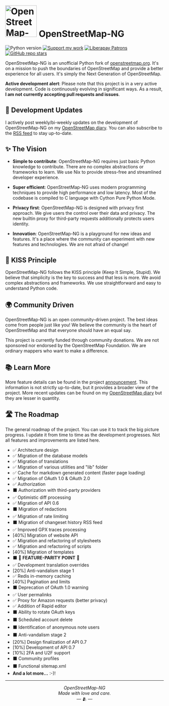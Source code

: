 # <img src="https://files.monicz.dev/osm/openstreetmap-ng.webp" alt="OpenStreetMap-NG logo" height="100px"> OpenStreetMap-NG

![Python version](https://shields.monicz.dev/badge/python-v3.12-blue)
[![Support my work](https://shields.monicz.dev/badge/%E2%99%A5%EF%B8%8F%20Support%20my%20work-purple)](https://monicz.dev/#support-my-work)
[![Liberapay Patrons](https://shields.monicz.dev/liberapay/patrons/Zaczero?logo=liberapay)](https://liberapay.com/Zaczero/)
[![GitHub repo stars](https://shields.monicz.dev/github/stars/Zaczero/openstreetmap-ng?style=social)](https://github.com/Zaczero/openstreetmap-ng)

OpenStreetMap-NG is an unofficial Python fork of [openstreetmap.org](https://openstreetmap.org). It's on a mission to push the boundaries of OpenStreetMap and provide a better experience for all users. It's simply the Next Generation of OpenStreetMap.

**Active development alert**: Please note that this project is in a very active development. Code is continuously evolving in significant ways. As a result, **I am not currently accepting pull requests and issues**.

## 📢 Development Updates

I actively post weekly/bi-weekly updates on the development of OpenStreetMap-NG on my [OpenStreetMap diary](https://www.openstreetmap.org/user/NorthCrab/diary). You can also subscribe to the [RSS feed](https://www.openstreetmap.org/user/NorthCrab/diary/rss) to stay up-to-date.

## ✨ The Vision

- **Simple to contribute**: OpenStreetMap-NG requires just basic Python knowledge to contribute. There are no complex abstractions or frameworks to learn. We use Nix to provide stress-free and streamlined developer experience.

- **Super efficient**: OpenStreetMap-NG uses modern programming techniques to provide high performance and low latency. Most of the codebase is compiled to C language with Cython Pure Python Mode.

- **Privacy first**: OpenStreetMap-NG is designed with privacy first approach. We give users the control over their data and privacy. The new builtin proxy for third-party requests additionally protects users identity.

- **Innovation**: OpenStreetMap-NG is a playground for new ideas and features. It's a place where the community can experiment with new features and technologies. We are not afraid of change!

## 🔢 KISS Principle

OpenStreetMap-NG follows the KISS principle (Keep It Simple, Stupid). We believe that simplicity is the key to success and that less is more. We avoid complex abstractions and frameworks. We use straightforward and easy to understand Python code.

## 🌍 Community Driven

OpenStreetMap-NG is an open community-driven project. The best ideas come from people just like you! We believe the community is the heart of OpenStreetMap and that everyone should have an equal say.

This project is currently funded through community donations. We are not sponsored nor endorsed by the OpenStreetMap Foundation. We are ordinary mappers who want to make a difference.

## 📚 Learn More

More feature details can be found in the project [announcement](https://github.com/Zaczero/openstreetmap-ng/blob/main/ANNOUNCEMENT.md). This information is not strictly up-to-date, but it provides a broader view of the project. More recent updates can be found on my [OpenStreetMap diary](https://www.openstreetmap.org/user/NorthCrab/diary) but they are lesser in quantity.

## 🛣️ The Roadmap

The general roadmap of the project. You can use it to track the big picture progress. I update it from time to time as the development progresses. Not all features and improvements are listed here.

- ✅ Architecture design
- ✅ Migration of the database models
- ✅ Migration of translations
- ✅ Migration of various utilities and "lib" folder
- ✅ Cache for markdown generated content (faster page loading)
- ✅ Migration of OAuth 1.0 & OAuth 2.0
- ✅ Authorization
- ⬛ Authorization with third-party providers
- ✅ Optimistic diff processing
- ✅ Migration of API 0.6
- ⬛ Migration of redactions
- ✅ Migration of rate limiting
- ⬛ Migration of changeset history RSS feed
- ✅ Improved GPX traces processing
- [40%] Migration of website API
- ✅ Migration and refactoring of stylesheets
- ✅ Migration and refactoring of scripts
- [40%] Migration of templates
- ⬛ 🎉 **FEATURE-PARITY POINT** 🎉
- ✅ Development translation overrides
- [20%] Anti-vandalism stage 1
- ✅ Redis in-memory caching
- [40%] Pagination and limits
- ⬛ Deprecation of OAuth 1.0 warning
- ✅ User permalinks
- ✅ Proxy for Amazon requests (better privacy)
- ✅ Addition of Rapid editor
- ⬛ Ability to rotate OAuth keys
- ⬛ Scheduled account delete
- ⬛ Identification of anonymous note users
- ⬛ Anti-vandalism stage 2
- [20%] Design finalization of API 0.7
- [10%] Development of API 0.7
- [10%] 2FA and U2F support
- ⬛ Community profiles
- ⬛ Functional sitemap.xml
- **And a lot more...** :-)!

---

<p align="center">
<i>OpenStreetMap-NG</i><br>
<i>Made with love and care.</i><br>
— 🫂 —
</p>
